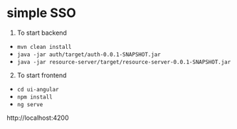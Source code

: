 # simple SSO

1.	To start backend

- `mvn clean install`
- `java -jar auth/target/auth-0.0.1-SNAPSHOT.jar`
- `java -jar resource-server/target/resource-server-0.0.1-SNAPSHOT.jar`

2.	To start frontend

- `cd ui-angular`
- `npm install`
- `ng serve`

http://localhost:4200
